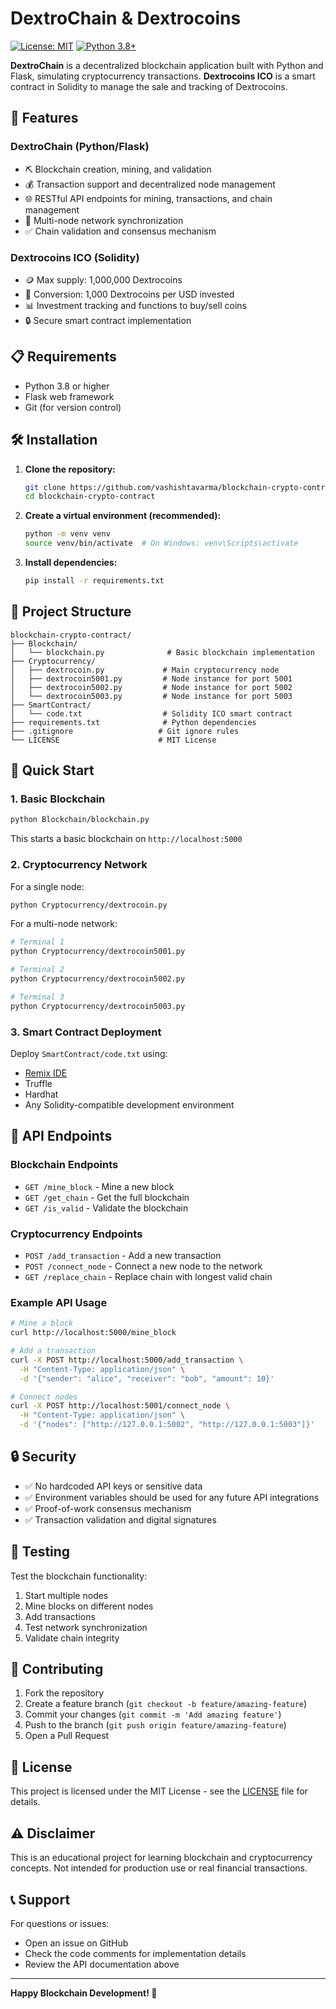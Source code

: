 # DextroChain & Dextrocoins

[![License: MIT](https://img.shields.io/badge/License-MIT-yellow.svg)](https://opensource.org/licenses/MIT)
[![Python 3.8+](https://img.shields.io/badge/python-3.8+-blue.svg)](https://www.python.org/downloads/)

**DextroChain** is a decentralized blockchain application built with Python and Flask, simulating cryptocurrency transactions. **Dextrocoins ICO** is a smart contract in Solidity to manage the sale and tracking of Dextrocoins.

## 🚀 Features

### DextroChain (Python/Flask)
- ⛏️ Blockchain creation, mining, and validation
- 💰 Transaction support and decentralized node management  
- 🌐 RESTful API endpoints for mining, transactions, and chain management
- 🔗 Multi-node network synchronization
- ✅ Chain validation and consensus mechanism

### Dextrocoins ICO (Solidity)
- 🪙 Max supply: 1,000,000 Dextrocoins
- 💱 Conversion: 1,000 Dextrocoins per USD invested
- 📊 Investment tracking and functions to buy/sell coins
- 🔒 Secure smart contract implementation

## 📋 Requirements

- Python 3.8 or higher
- Flask web framework
- Git (for version control)

## 🛠️ Installation

1. **Clone the repository:**
   ```bash
   git clone https://github.com/vashishtavarma/blockchain-crypto-contract.git
   cd blockchain-crypto-contract
   ```

2. **Create a virtual environment (recommended):**
   ```bash
   python -m venv venv
   source venv/bin/activate  # On Windows: venv\Scripts\activate
   ```

3. **Install dependencies:**
   ```bash
   pip install -r requirements.txt
   ```

## 📁 Project Structure

```
blockchain-crypto-contract/
├── Blockchain/
│   └── blockchain.py              # Basic blockchain implementation
├── Cryptocurrency/
│   ├── dextrocoin.py             # Main cryptocurrency node
│   ├── dextrocoin5001.py         # Node instance for port 5001
│   ├── dextrocoin5002.py         # Node instance for port 5002
│   └── dextrocoin5003.py         # Node instance for port 5003
├── SmartContract/
│   └── code.txt                  # Solidity ICO smart contract
├── requirements.txt              # Python dependencies
├── .gitignore                   # Git ignore rules
└── LICENSE                      # MIT License
```

## 🚀 Quick Start

### 1. Basic Blockchain
```bash
python Blockchain/blockchain.py
```
This starts a basic blockchain on `http://localhost:5000`

### 2. Cryptocurrency Network
For a single node:
```bash
python Cryptocurrency/dextrocoin.py
```

For a multi-node network:
```bash
# Terminal 1
python Cryptocurrency/dextrocoin5001.py

# Terminal 2  
python Cryptocurrency/dextrocoin5002.py

# Terminal 3
python Cryptocurrency/dextrocoin5003.py
```

### 3. Smart Contract Deployment
Deploy `SmartContract/code.txt` using:
- [Remix IDE](https://remix.ethereum.org/)
- Truffle
- Hardhat
- Any Solidity-compatible development environment

## 📡 API Endpoints

### Blockchain Endpoints
- `GET /mine_block` - Mine a new block
- `GET /get_chain` - Get the full blockchain
- `GET /is_valid` - Validate the blockchain

### Cryptocurrency Endpoints
- `POST /add_transaction` - Add a new transaction
- `POST /connect_node` - Connect a new node to the network
- `GET /replace_chain` - Replace chain with longest valid chain

### Example API Usage
```bash
# Mine a block
curl http://localhost:5000/mine_block

# Add a transaction
curl -X POST http://localhost:5000/add_transaction \
  -H "Content-Type: application/json" \
  -d '{"sender": "alice", "receiver": "bob", "amount": 10}'

# Connect nodes
curl -X POST http://localhost:5001/connect_node \
  -H "Content-Type: application/json" \
  -d '{"nodes": ["http://127.0.0.1:5002", "http://127.0.0.1:5003"]}'
```

## 🔒 Security

- ✅ No hardcoded API keys or sensitive data
- ✅ Environment variables should be used for any future API integrations
- ✅ Proof-of-work consensus mechanism
- ✅ Transaction validation and digital signatures

## 🧪 Testing

Test the blockchain functionality:
1. Start multiple nodes
2. Mine blocks on different nodes
3. Add transactions
4. Test network synchronization
5. Validate chain integrity

## 🤝 Contributing

1. Fork the repository
2. Create a feature branch (`git checkout -b feature/amazing-feature`)
3. Commit your changes (`git commit -m 'Add amazing feature'`)
4. Push to the branch (`git push origin feature/amazing-feature`)
5. Open a Pull Request

## 📄 License

This project is licensed under the MIT License - see the [LICENSE](LICENSE) file for details.

## ⚠️ Disclaimer

This is an educational project for learning blockchain and cryptocurrency concepts. Not intended for production use or real financial transactions.

## 📞 Support

For questions or issues:
- Open an issue on GitHub
- Check the code comments for implementation details
- Review the API documentation above

---

**Happy Blockchain Development! 🚀**
